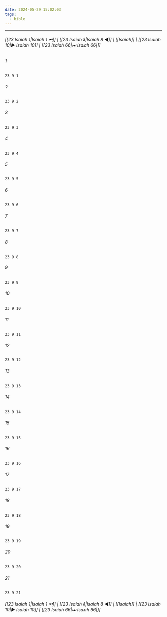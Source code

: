 ```yaml
---
date: 2024-05-29 15:02:03
tags:
  - bible
---
```

___

###### [[23 Isaiah 1|Isaiah 1 ⏮]] | [[23 Isaiah 8|Isaiah 8 ◀]] | [[Isaiah]] | [[23 Isaiah 10|▶ Isaiah 10]] | [[23 Isaiah 66|⏭ Isaiah 66|]]

###### 1
``` verse
23 9 1 
```
###### 2
``` verse
23 9 2 
```
###### 3
``` verse
23 9 3 
```
###### 4
``` verse
23 9 4 
```
###### 5
``` verse
23 9 5 
```
###### 6
``` verse
23 9 6 
```
###### 7
``` verse
23 9 7 
```
###### 8
``` verse
23 9 8 
```
###### 9
``` verse
23 9 9 
```
###### 10
``` verse
23 9 10 
```
###### 11
``` verse
23 9 11 
```
###### 12
``` verse
23 9 12 
```
###### 13
``` verse
23 9 13 
```
###### 14
``` verse
23 9 14 
```
###### 15
``` verse
23 9 15 
```
###### 16
``` verse
23 9 16 
```
###### 17
``` verse
23 9 17 
```
###### 18
``` verse
23 9 18 
```
###### 19
``` verse
23 9 19 
```
###### 20
``` verse
23 9 20 
```
###### 21
``` verse
23 9 21 
```

###### [[23 Isaiah 1|Isaiah 1 ⏮]] | [[23 Isaiah 8|Isaiah 8 ◀]] | [[Isaiah]] | [[23 Isaiah 10|▶ Isaiah 10]] | [[23 Isaiah 66|⏭ Isaiah 66|]]

